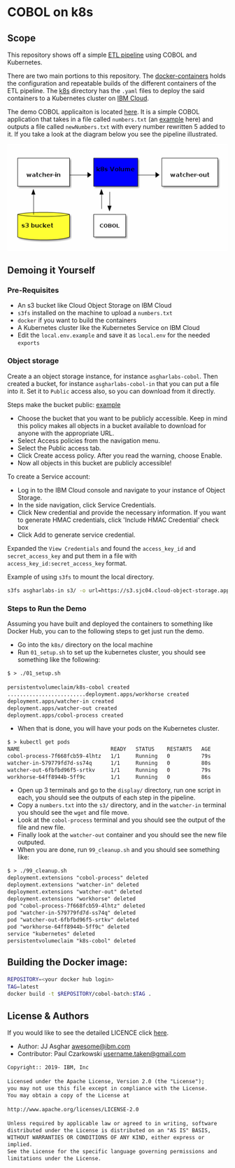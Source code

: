 # COBOL on k8s

## Scope

This repository shows off a simple [ETL pipeline](https://databricks.com/glossary/etl-pipeline) using
COBOL and Kubernetes.

There are two main portions to this repository. The [docker-containers](./docker-containers) holds the
configuration and repeatable builds of the different containers of the ETL pipeline. The [k8s](./k8s)
directory has the `.yaml` files to deploy the said containers to a Kubernetes cluster on [IBM Cloud](https://cloud.ibm.com).

The demo COBOL applicaiton is located [here](./plus5numbers.cbl). It is a simple COBOL application
that takes in a file called `numbers.txt` (an [example](./numbers.txt.example) here) and outputs a
file called `newNumbers.txt` with every number rewritten 5 added to it. If you take a look at the
diagram below you see the pipeline illustrated.

![](./img/k8s-cobol.png)

## Demoing it Yourself

### Pre-Requisites

- An s3 bucket like Cloud Object Storage on IBM Cloud
- `s3fs` installed on the machine to upload a `numbers.txt`
- `docker` if you want to build the containers
- A Kubernetes cluster like the Kubernetes Service on IBM Cloud
- Edit the `local.env.example` and save it as `local.env` for the needed `exports`

### Object storage

Create a an object storage instance, for instance `asgharlabs-cobol`. Then created a bucket, for instance `asgharlabs-cobol-in` that you can put a file into it. Set it to `Public` access also, so you can download from it directly.

Steps make the bucket public: [example](https://s3.sjc04.cloud-object-storage.appdomain.cloud/asgharlabs-in/numbers.txt)

- Choose the bucket that you want to be publicly accessible. Keep in mind this policy makes all objects in a bucket available to download for anyone with the appropriate URL.
- Select Access policies from the navigation menu.
- Select the Public access tab.
- Click Create access policy. After you read the warning, choose Enable.
- Now all objects in this bucket are publicly accessible!

To create a Service account:
- Log in to the IBM Cloud console and navigate to your instance of Object Storage.
- In the side navigation, click Service Credentials.
- Click New credential and provide the necessary information. If you want to generate HMAC credentials, click 'Include HMAC Credential' check box
- Click Add to generate service credential.

Expanded the `View Credentials` and found the `access_key_id` and `secret_access_key` and put them
in a file with `access_key_id:secret_access_key` format.

Example of using `s3fs` to mount the local directory.

```bash
s3fs asgharlabs-in s3/ -o url=https://s3.sjc04.cloud-object-storage.appdomain.cloud -o passwd_file=key.key
```

### Steps to Run the Demo

Assuming you have built and deployed the containers to something like Docker Hub, you can to the following
steps to get just run the demo.

- Go into the `k8s/` directory on the local machine
- Run `01_setup.sh` to set up the kubernetes cluster, you should see something like the following:
```console
$ > ./01_setup.sh

persistentvolumeclaim/k8s-cobol created
.........................deployment.apps/workhorse created
deployment.apps/watcher-in created
deployment.apps/watcher-out created
deployment.apps/cobol-process created
```
- When that is done, you will have your pods on the Kubernetes cluster.
```console
$ > kubectl get pods
NAME                             READY   STATUS    RESTARTS   AGE
cobol-process-7f668fcb59-4lhtz   1/1     Running   0          79s
watcher-in-579779fd7d-ss74q      1/1     Running   0          80s
watcher-out-6fbfbd96f5-srtkv     1/1     Running   0          79s
workhorse-64ff8944b-5ff9c        1/1     Running   0          86s
```
- Open up 3 terminals and go to the `display/` directory, run one script in each, you should see
the outputs of each step in the pipeline.
- Copy a `numbers.txt` into the `s3/` directory, and in the `watcher-in` terminal you should see
the `wget` and file move.
- Look at the `cobol-process` terminal and you should see the output of the file and new file.
- Finally look at the `watcher-out` container and you should see the new file outputed.
- When you are done, run `99_cleanup.sh` and you should see something like:
```console
$ > ./99_cleanup.sh
deployment.extensions "cobol-process" deleted
deployment.extensions "watcher-in" deleted
deployment.extensions "watcher-out" deleted
deployment.extensions "workhorse" deleted
pod "cobol-process-7f668fcb59-4lhtz" deleted
pod "watcher-in-579779fd7d-ss74q" deleted
pod "watcher-out-6fbfbd96f5-srtkv" deleted
pod "workhorse-64ff8944b-5ff9c" deleted
service "kubernetes" deleted
persistentvolumeclaim "k8s-cobol" deleted
```

## Building the Docker image:

```bash
REPOSITORY=<your docker hub login>
TAG=latest
docker build -t $REPOSITORY/cobol-batch:$TAG .

```

## License & Authors

If you would like to see the detailed LICENCE click [here](./LICENCE).

- Author: JJ Asghar <awesome@ibm.com>
- Contributor: Paul Czarkowski <username.taken@gmail.com>

```text
Copyright:: 2019- IBM, Inc

Licensed under the Apache License, Version 2.0 (the "License");
you may not use this file except in compliance with the License.
You may obtain a copy of the License at

http://www.apache.org/licenses/LICENSE-2.0

Unless required by applicable law or agreed to in writing, software
distributed under the License is distributed on an "AS IS" BASIS,
WITHOUT WARRANTIES OR CONDITIONS OF ANY KIND, either express or implied.
See the License for the specific language governing permissions and
limitations under the License.
```
